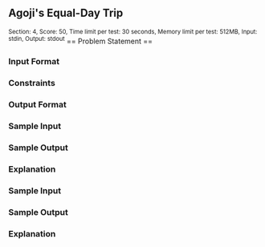 ## Agoji's Equal-Day Trip
<sup>Section: 4, Score: 50, Time limit per test: 30 seconds, Memory limit per test: 512MB, Input: stdin, Output: stdout</sup>
== Problem Statement ==
### Input Format
### Constraints
### Output Format
### Sample Input
### Sample Output
### Explanation
### Sample Input
### Sample Output
### Explanation

